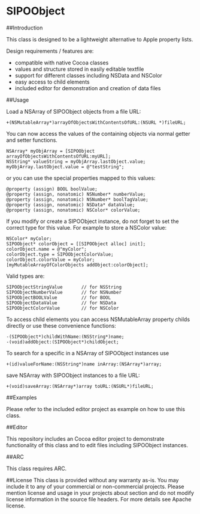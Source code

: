 SIPOObject
==========

##Introduction

This class is designed to be a lightweight alternative to Apple property lists.

Design requirements / features are:

- compatible with native Cocoa classes
- values and structure stored in easily editable textfile
- support for different classes including NSData and NSColor
- easy access to child elements
- included editor for demonstration and creation of data files

##Usage

Load a NSArray of SIPOObject objects from a file URL:

    +(NSMutableArray*)arrayOfObjectsWithContentsOfURL:(NSURL *)fileURL;
    
You can now access the values of the containing objects via normal getter and setter functions.

	NSArray* myObjArray = [SIPOObject arrayOfObjectsWithContentsOfURL:myURL];
	NSString* valueString = myObjArray.lastObject.value;
	myObjArray.lastObject.value = @"testString";
	
or you can use the special properties mapped to this values:

	@property (assign) BOOL boolValue;
	@property (assign, nonatomic) NSNumber* numberValue;
	@property (assign, nonatomic) NSNumber* boolTagValue;
	@property (assign, nonatomic) NSData* dataValue;
	@property (assign, nonatomic) NSColor* colorValue;

If you modify or create a SIPOObject instance, do not forget to set the correct type for this value. For example to store a NSColor value:

	NSColor* myColor;
	SIPOObject* colorObject = [[SIPOObject alloc] init];
	colorObject.name = @"myColor";
	colorObject.type = SIPOObjectColorValue;
	colorObject.colorValue = myColor;
	[myMutableArrayOfColorObjects addObject:colorObject];
	
Valid types are:

    SIPOObjectStringValue		// for NSString
    SIPOObjectNumberValue		// for NSNumber
	SIPOObjectBOOLValue			// for BOOL
	SIPOObjectDataValue			// for NSData
	SIPOObjectColorValue		// for NSColor

To access child elements you can access NSMutableArray property childs directly or use these convenience functions:

	-(SIPOObject*)childWithName:(NSString*)name;
	-(void)addObject:(SIPOObject*)childObject;
	
To search for a specific in a NSArray of SIPOObject instances use

	+(id)valueForName:(NSString*)name inArray:(NSArray*)array;


save NSArray with SIPOObject instances to a file URL:

    +(void)saveArray:(NSArray*)array toURL:(NSURL*)fileURL;

##Examples

Please refer to the included editor project as example on how to use this class.

##Editor

This repository includes an Cocoa editor project to demonstrate functionality of this class and to edit files including SIPOObject instances.


##ARC

This class requires ARC.

##License
This class is provided without any warranty as-is. You may include it to any of your commercial or non-commercial projects. Please mention license and usage in your projects about section and do not modify license information in the source file headers. For more details see Apache license.